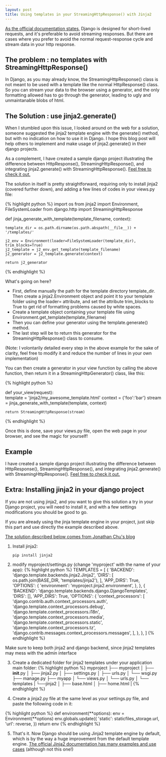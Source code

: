```yaml
---
layout: post
title: Using templates in your StreamingHttpResponse() with Jinja2
---
```


[As the official documentation
states](https://docs.djangoproject.com/en/1.10/ref/request-response/#django.http.StreamingHttpResponse), Django is designed for short-lived requests, and it's preferable to avoid streaming responses. But there are cases where you prefer to avoid the normal request-response cycle and stream data in your http response.

The problem : no templates with StreamingHttpResponse()
-------------------------------------------------------
In Django, as you may already know, the StreamingHttpResponse() class is not meant to be used with a template like the normal
HttpResponse() class. So you can stream your data to the browser using a generator, and the only formatting allowed has to go through the
generator, leading to ugly and unmaintanable blobs of html.


The Solution : use jinja2.generate()
------------------------------------

When I stumbled upon this issue, I looked around on the web for a solution, someone suggested the jinja2 template engine with the generate() method, but with no indication on how to use it in Django. I hope this blog post will help others to implement and make usage of jinja2.generate() in their django projects. 

As a complement, I have created a sample django project illustrating the difference between HttpResponse(), StreamingHttpResponse(), and integrating jinja2.generate() with StreamingHttpResponse(). [Feel free to check it out.](https://github.com/olivmaurel/jinja_httpstream)

The solution in itself is pretty straightforward, requiring only to install jinja2 (covered further down), and adding a few lines of codes in your views.py file:

{% highlight python %}
import os
from jinja2 import Environment, FileSystemLoader
from django.http import StreamingHttpResponse

def jinja_generate_with_template(template_filename, context):

    template_dir = os.path.dirname(os.path.abspath(__file__)) + '/templates/'

    j2_env = Environment(loader=FileSystemLoader(template_dir), trim_blocks=True)
    j2_template = j2_env.get_template(template_filename)
    j2_generator = j2_template.generate(context)
    
    return j2_generator
    
{% endhighlight %}

What's going on here?

- First, define manually the path for the template directory template_dir. Then create a jinja2.Environment object and point it to your template folder using the loader= attribute, and set the attribute trim_blocks to True to get rid of formatting problems caused by white spaces.
- Create a template object containing your template file using Environment.get_template(template_filename)
- Then you can define your generator using the template.generate() method. 
- The last step will be to return this generator for the StreamingHttpResponse() class to consume.

(Note: I volontarily detailed every step in the above example for the sake of clarity, feel free to modify it and reduce the number of lines in your own implementation)

You can then create a generator in your view function by calling the above function, then return it in a
StreamingHttpGenerator() class, like this:

{% highlight python %}

def your_view(request):    
    template = 'jinja2/my_awesome_template.html'
    context = {'foo':'bar'}
    stream = jinja_generate_with_template(template, context)
    
    return StreamingHttpResponse(stream)
        
{% endhighlight %}

Once this is done, save your views.py file, open the web page in your browser, and see the magic for yourself! 

Example
-------
I have created a sample django project illustrating the difference between HttpResponse(), StreamingHttpResponse(), and integrating jinja2.generate() with StreamingHttpResponse(). [Feel free to check it out.](https://github.com/olivmaurel/jinja_httpstream)

Extra: Installing jinja2 in your django project
-----------------------------------------------

If you are not using jinja2, and you want to give this solution a try in your Django project, you will need to install it, and with a few settings modifications you should be good to go.

If you are already using the jinja template engine in your project, just skip this part and use directly the example described above.

[The solution described below comes from Jonathan Chu's blog](http://jonathanchu.is/posts/upgrading-jinja2-templates-django-18-with-admin)

1)  Install jinja2:
        
        pip install jinja2

2)  modify myproject/settings.py (change 'myproject' with the name of your
    app):
{% highlight python %}
TEMPLATES = [
{
    'BACKEND': 'django.template.backends.jinja2.Jinja2',
    'DIRS': [
        os.path.join(BASE_DIR, 'templates/jinja2'),
    ],
    'APP_DIRS': True,
    'OPTIONS': {
        'environment': 'myproject.jinja2.environment',
    },
},
{
    'BACKEND': 'django.template.backends.django.DjangoTemplates',
    'DIRS': [],
    'APP_DIRS': True,
    'OPTIONS': {
        'context_processors': [
            'django.contrib.auth.context_processors.auth',
            'django.template.context_processors.debug',
            'django.template.context_processors.i18n',
            'django.template.context_processors.media',
            'django.template.context_processors.static',
            'django.template.context_processors.tz',
            'django.contrib.messages.context_processors.messages',
        ],
    },
},
]
{% endhighlight %}

Make sure to keep both jinja2 and django backend, since jinja2 templates may mess with the admin interface

3)  Create a dedicated folder for jinja2 templates under your application main folder:
{% highlight python %}
myproject
├── myproject
│   ├── __init__.py
│   ├── jinja2.py
│   ├── settings.py
│   ├── urls.py
│   └── wsgi.py
├── manage.py
├── myapp
│   └── views.py
│   └── urls.py
│   └── templates
|        └──jinja2
│           ├── base.html
│           ├── home.html
|
{% endhighlight %}
        
4)  Create a jinja2.py file at the same level as your settings.py file, and paste the following code in it:

{% highlight python %}
def environment(**options):
    env = Environment(**options)
    env.globals.update({
        'static': staticfiles_storage.url,
        'url': reverse,
    })
    return env
{% endhighlight %}    

5) That's it. Now Django should be using Jinja2 template engine by default, which is by the way a huge improvement from the default template engine. [The official Jinja2 documentation has many examples and use cases](http://jinja.pocoo.org/docs/2.9) (although not this one!)

